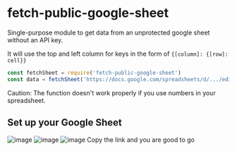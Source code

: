 # fetch-public-google-sheet

Single-purpose module to get data from an unprotected google sheet without an API key.

It will use the top and left column for keys in the form of `{[column]: {[row]: cell}}`

```js
const fetchSheet = require('fetch-public-google-sheet')
const data = fetchSheet('https://docs.google.com/spreadsheets/d/.../edit')
```

Caution: The function doesn't work properly if you use numbers in your spreadsheet.

## Set up your Google Sheet
![image](https://user-images.githubusercontent.com/841788/113042350-5e1f4c80-919b-11eb-8459-1b1cc5bf30d2.png)
![image](https://user-images.githubusercontent.com/841788/113042392-6e372c00-919b-11eb-9d15-63a564547537.png)
![image](https://user-images.githubusercontent.com/841788/113042421-77c09400-919b-11eb-89de-9c49c2abf1d7.png)
Copy the link and you are good to go
